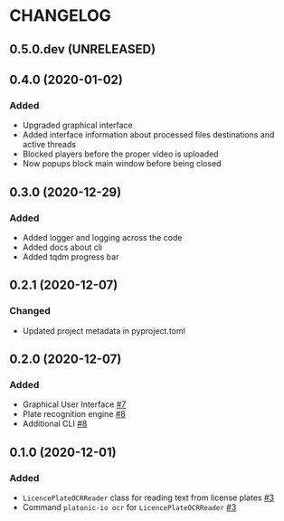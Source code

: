 # CHANGELOG

## 0.5.0.dev (UNRELEASED)

## 0.4.0 (2020-01-02)

### Added
- Upgraded graphical interface
- Added interface information about processed files destinations and active threads
- Blocked players before the proper video is uploaded
- Now popups block main window before being closed

## 0.3.0 (2020-12-29)

### Added
- Added logger and logging across the code
- Added docs about cli
- Added tqdm progress bar

## 0.2.1 (2020-12-07)

### Changed
- Updated project metadata in pyproject.toml


## 0.2.0 (2020-12-07)

### Added
- Graphical User Interface [#7](https://github.com/nekeal/platonic-io/pull/7)
- Plate recognition engine [#8](https://github.com/nekeal/platonic-io/pull/8)
- Additional CLI [#8](https://github.com/nekeal/platonic-io/pull/8)


## 0.1.0 (2020-12-01)

### Added
- `LicencePlateOCRReader` class for reading text from license plates [#3](https://github.com/nekeal/platonic-io/pull/3)
- Command `platonic-io ocr` for `LicencePlateOCRReader` [#3](https://github.com/nekeal/platonic-io/pull/3)
